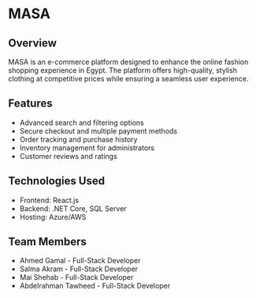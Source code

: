 # MASA

## Overview
MASA is an e-commerce platform designed to enhance the online fashion shopping experience in Egypt. The platform offers high-quality, stylish clothing at competitive prices while ensuring a seamless user experience.

## Features
- Advanced search and filtering options
- Secure checkout and multiple payment methods
- Order tracking and purchase history
- Inventory management for administrators
- Customer reviews and ratings

## Technologies Used
- Frontend: React.js
- Backend: .NET Core, SQL Server
- Hosting: Azure/AWS

## Team Members
- Ahmed Gamal - Full-Stack Developer
- Salma Akram - Full-Stack Developer
- Mai Shehab - Full-Stack Developer
- Abdelrahman Tawheed - Full-Stack Developer
